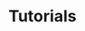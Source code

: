---
layout: nested
title: Tutorials
navbaritem: true
subfolders:
  - 'quick_start'
  - 'base_tutorial'
  - 'maven_only_tutorial'
  - 'iot_tutorial'
  - 'distributed_osgi_tutorial'
  - 'maven_bnd_tutorial'
---